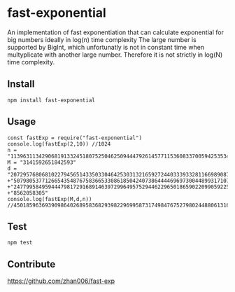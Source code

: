 #  fast-exponential

An implementation of fast exponentiation that can calculate exponential for big numbers ideally in log(n) time complexity
The large number is supported by BigInt, which unfortunatly is not in constant time when multyplicate with another large number. Therefore it is not strictly in log(N) time complexity.
## Install

```
npm install fast-exponential
```

## Usage

```
const fastExp = require("fast-exponential")
console.log(fastExp(2,10)) //1024
n = "1139631134290681913324518075250462509444792614577115360833700594253534083115108212461164873379591734542309312064780949257819665132832661342154198437454459926525649486600336464897081397167045104842672493488133506984881500857942197501"
M = "3141592651842593"
d = "20729576806810227945651433503304642530313216592724403339332811669890870"
+"507980537712665435487675836653308618504240738644446969730044899317107941502"
+"247799584959444798172916891463972996495752944622965018659022099059225470003"
+"8562058305"
console.log(fastExp(M,d,n))
//450185963693909864026895836829398229699587317498476752798024488061316488533033295859758263339821291798020665834789679241243278095751940650540713944197579512398507578002732869853224053105027949343093018580947275265543427402941263699n
```

## Test
```
npm test
```

## Contribute

https://github.com/zhan006/fast-exp